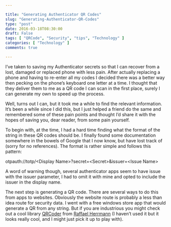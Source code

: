 ```yaml
---

title: "Generating Authenticator QR Codes"
slug: "Generating-Authenticator-QR-Codes"
type: "post"
date: 2016-03-18T08:30:00
draft: False
tags: [ "QRCode", "Security", "tips", "Technology" ]
categories: [ "Technology" ]
comments: true

---
```


<p>I’ve taken to saving my Authenticator secrets so that I can recover from a lost, damaged or replaced phone with less pain. After actually replacing a phone and having to re-enter all my codes I decided there was a better way then pecking on the phone’s keyboard one letter at a time. I thought that they deliver them to me as a QR code I can scan in the first place, surely I can generate my own to speed up the process.</p>  <p>Well, turns out I can, but it took me a while to find the relevant information. It’s been a while since I did this, but I just helped a friend do the same and remembered some of these pain points and thought I’d share it with the hopes of saving you, dear reader, from some pain yourself.</p>  <p>To begin with, at the time, I had a hard time finding what the format of the string in these QR codes should be. I finally found some documentation somewhere in the bowels of Google that I now know, but have lost track of (sorry for no references). The format is rather simple and follows this pattern:</p>  <p>otpauth://totp/&lt;Display Name&gt;?secret=&lt;Secret&gt;&amp;issuer=&lt;Issue Name&gt;</p>  <p>A word of warning though, several authenticator apps seem to have issue with the issuer parameter, I had to omit it with mine and opted to include the issuer in the display name.</p>  <p>The next step is generating a QR code. There are several ways to do this from apps to websites. Obviously the website route is probably a less than idea route for security data. I went with a free windows store app that would generate a QR from any string. But if you are industrious you might check out a cool library <a href="https://github.com/codebude/QRCoder" target="_blank">QRCoder</a> from <a href="https://github.com/codebude" target="_blank">Raffael Herrmann</a> (I haven’t used it but it looks really cool, and I might just pick it up to play with).</p>
